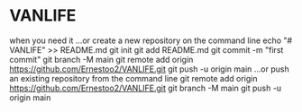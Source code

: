 # VANLIFE
when you need it
…or create a new repository on the command line
echo "# VANLIFE" >> README.md
git init
git add README.md
git commit -m "first commit"
git branch -M main
git remote add origin https://github.com/Ernestoo2/VANLIFE.git
git push -u origin main
…or push an existing repository from the command line
git remote add origin https://github.com/Ernestoo2/VANLIFE.git
git branch -M main
git push -u origin main